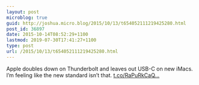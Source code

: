 ```yaml
---
layout: post
microblog: true
guid: http://joshua.micro.blog/2015/10/13/t654052111219425280.html
post_id: 36897
date: 2015-10-14T08:52:29+1100
lastmod: 2019-07-30T17:41:27+1100
type: post
url: /2015/10/13/t654052111219425280.html
---
```

Apple doubles down on Thunderbolt and leaves out USB-C on new iMacs. I’m feeling like the new standard isn’t that. [t.co/RaPuRkCaQ...](http://t.co/RaPuRkCaQR)

